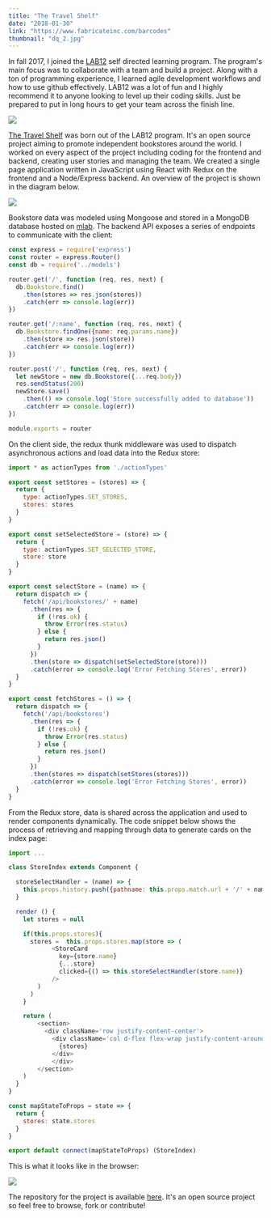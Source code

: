 ```yaml
---
title: "The Travel Shelf"
date: "2018-01-30"
link: "https://www.fabricateinc.com/barcodes"
thumbnail: "dq_2.jpg"
---
```


In fall 2017, I joined the [LAB12](https://www.pitonneux.org/lab12/) self directed learning program. The program's main focus was to collaborate with a team and build a project. Along with a ton of programming experience, I learned agile development workflows and how to use github effectively. LAB12 was a lot of fun and I highly recommend it to anyone looking to level up their coding skills. Just be prepared to put in long hours to get your team across the finish line.

![](https://s3.ca-central-1.amazonaws.com/vernon-portfolio/20180203214520580.png)

[The Travel Shelf](www.thetravelshelf.com) was born out of the LAB12 program. It's an open source project aiming to promote independent bookstores around the world. I worked on every aspect of the project including coding for the frontend and backend, creating user stories and managing the team. We created a single page application written in JavaScript using React with Redux on the frontend and a Node/Express backend. An overview of the project is shown in the diagram below.

![](https://s3.ca-central-1.amazonaws.com/vernon-portfolio/20180203132819961.png)

Bookstore data was modeled using Mongoose and stored in a MongoDB database hosted on [mlab](https://mlab.com/). The backend API exposes a series of endpoints to communicate with the client:

```javascript
const express = require('express')
const router = express.Router()
const db = require('../models')

router.get('/', function (req, res, next) {
  db.Bookstore.find()
    .then(stores => res.json(stores))
    .catch(err => console.log(err))
})

router.get('/:name', function (req, res, next) {
  db.Bookstore.findOne({name: req.params.name})
    .then(store => res.json(store))
    .catch(err => console.log(err))
})

router.post('/', function (req, res, next) {
  let newStore = new db.Bookstore({...req.body})
  res.sendStatus(200)
  newStore.save()
    .then(() => console.log('Store successfully added to database'))
    .catch(err => console.log(err))
})

module.exports = router
```

On the client side, the redux thunk middleware was used to dispatch asynchronous actions and load data into the Redux store:

```javascript
import * as actionTypes from './actionTypes'

export const setStores = (stores) => {
  return {
    type: actionTypes.SET_STORES,
    stores: stores
  }
}

export const setSelectedStore = (store) => {
  return {
    type: actionTypes.SET_SELECTED_STORE,
    store: store
  }
}

export const selectStore = (name) => {
  return dispatch => {
    fetch('/api/bookstores/' + name)
      .then(res => {
        if (!res.ok) {
          throw Error(res.status)
        } else {
          return res.json()
        }
      })
      .then(store => dispatch(setSelectedStore(store)))
      .catch(error => console.log('Error Fetching Stores', error))
  }
}

export const fetchStores = () => {
  return dispatch => {
    fetch('/api/bookstores')
      .then(res => {
        if (!res.ok) {
          throw Error(res.status)
        } else {
          return res.json()
        }
      })
      .then(stores => dispatch(setStores(stores)))
      .catch(error => console.log('Error Fetching Stores', error))
  }
}
```

From the Redux store, data is shared across the application and used to render components dynamically. The code snippet below shows the process of retrieving and mapping through data to generate cards on the index page:

```javascript
import ...

class StoreIndex extends Component {

  storeSelectHandler = (name) => {
    this.props.history.push({pathname: this.props.match.url + '/' + name})
  }

  render () {
    let stores = null

    if(this.props.stores){
      stores =  this.props.stores.map(store => (
            <StoreCard
              key={store.name}
              {...store}
              clicked={() => this.storeSelectHandler(store.name)}
            />
        )
      )
    }

    return (
        <section>
          <div className='row justify-content-center'>
            <div className='col d-flex flex-wrap justify-content-around'>
              {stores}
            </div>
            </div>
        </section>
    )
  }
}

const mapStateToProps = state => {
  return {
    stores: state.stores
  }
}

export default connect(mapStateToProps) (StoreIndex)
```

This is what it looks like in the browser:

![](https://s3.ca-central-1.amazonaws.com/vernon-portfolio/20180203234532243.png)

The repository for the project is available [here](https://github.com/RichardLitt/the-travel-shelf). It's an open source project so feel free to browse, fork or contribute!
